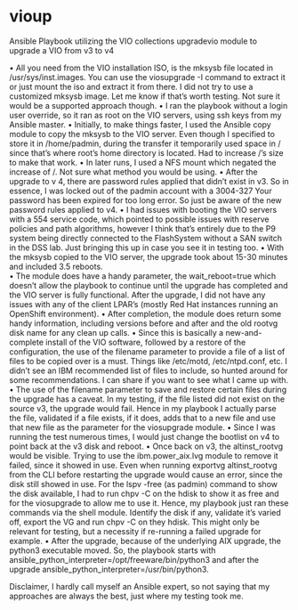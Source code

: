 # vioup
Ansible Playbook utilizing the VIO collections upgradevio module to upgrade a VIO from v3 to v4


•	All you need from the VIO installation ISO, is the mksysb file located in /usr/sys/inst.images. You can use the viosupgrade -I command to extract it or just mount the iso and extract it from there. I did not try to use a customized mksysb image. Let me know if that’s worth testing. Not sure it would be a supported approach though.
•	I ran the playbook without a login user override, so it ran as root on the VIO servers, using ssh keys from my Ansible master.
•	Initially, to make things faster, I used the Ansible copy module to copy the mksysb to the VIO server. Even though I specified to store it in /home/padmin, during the transfer it temporarily used space in / since that’s where root’s home directory is located. Had to increase /’s size to make that work.
•	In later runs, I used a NFS mount which negated the increase of /. Not sure what method you would be using.
•	After the upgrade to v 4, there are password rules applied that didn’t exist in v3. So in essence, I was locked out of the padmin account with a 3004-327 Your password has been expired for too long error. So just be aware of the new password rules applied to v4.
•	I had issues with booting the VIO servers with a 554 service code, which pointed to possible issues with reserve policies and path algorithms, however I think that’s entirely due to the P9 system being directly connected to the FlashSystem without a SAN switch in the DSS lab. Just bringing this up in case you see it in testing too. 
•	With the mksysb copied to the VIO server, the upgrade took about 15-30 minutes and included 3.5 reboots.  
•	The module does have a handy parameter, the wait_reboot=true which doesn’t allow the playbook to continue until the upgrade has completed and the VIO server is fully functional. After the upgrade, I did not have any issues with any of the client LPAR’s (mostly Red Hat instances running an OpenShift environment).
•	After completion, the module does return some handy information, including versions before and after and the old rootvg disk name for any clean up calls.
•	Since this is basically a new-and-complete install of the VIO software, followed by a restore of the configuration, the use of the filename parameter to provide a file of a list of files to be copied over is a must. Things like /etc/motd, /etc/ntpd.conf, etc. I didn’t see an IBM recommended list of files to include, so hunted around for some recommendations. I can share if you want to see what I came up with.
•	The use of the filename parameter to save and restore certain files during the upgrade has a caveat. In my testing, if the file listed did not exist on the source v3, the upgrade would fail.  Hence in my playbook I actually parse the file, validated if a file exists, if it does, adds that to a new file and use that new file as the parameter for the viosupgrade module.
•	Since I was running the test numerous times, I would just change the bootlist on v4 to point back at the v3 disk and reboot. 
•	Once back on v3, the altinst_rootvg would be visible. Trying to use the ibm.power_aix.lvg module to remove it failed, since it showed in use. Even when running exportvg altinst_rootvg from the CLI before restarting the upgrade would cause an error, since the disk still showed in use. For the lspv -free (as padmin) command to show the disk available, I had to run chpv -C on the hdisk to show it as free and for the viosupgrade to allow me to use it. Hence, my playbook just ran these commands via the shell module. Identify the disk if any, validate it’s varied off, export the VG and run chpv -C on they hdisk. This might only be relevant for testing, but a necessity if re-running a failed upgrade for example.
•	After the upgrade, because of the underlying AIX upgrade, the python3 executable moved.  So, the playbook starts with ansible_python_interpreter=/opt/freeware/bin/python3 and after the upgrade ansible_python_interpreter=/usr/bin/python3. 

Disclaimer, I hardly call myself an Ansible expert, so not saying that my approaches are always the best, just where my testing took me. 

